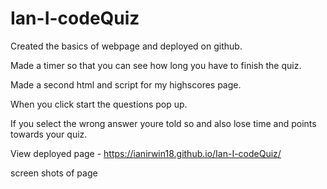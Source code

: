 # Ian-I-codeQuiz

Created the basics of webpage and deployed on github.

Made a timer so that you can see how long you have to finish the quiz.

Made a second html and script for my highscores page.

When you click start the questions pop up.

If you select the wrong answer youre told so and also lose time and points towards your quiz.

View deployed page - https://ianirwin18.github.io/Ian-I-codeQuiz/

screen shots of page



